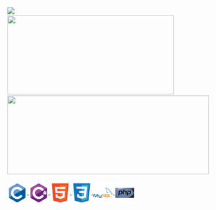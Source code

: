 <img src="https://i.pinimg.com/originals/01/63/6c/01636c5434cd0462086620c60fdfec16.gif" width="50px">
<link rel="stylesheet" href="https://cdn.jsdelivr.net/gh/devicons/devicon@latest/devicon.min.css">
<div style="display: inline_block">
  <a href="https://github.com/MarcelDinizPereira">
  <img height="180em" width="380" src="https://github-readme-stats.vercel.app/api?username=MarcelDinizPereira&show_icons=true&theme=white&include_all_commits=true&count_private=true"/>
  <img height="180em" width="460" src="https://github-readme-stats.vercel.app/api/top-langs/?username=MarcelDinizPereira&layout=compact&langs_count=7&theme=white"/>
</div>
<div style="display: inline_block"><br>
  <img align="center" alt="C" height="45" width="45" src="https://github.com/devicons/devicon/blob/master/icons/c/c-original.svg">
  <img align="center" alt="Csharp" height="45" width="45" src="https://raw.githubusercontent.com/devicons/devicon/master/icons/csharp/csharp-original.svg">
  <img align="center" alt="HTML" height="45" width="45" src="https://raw.githubusercontent.com/devicons/devicon/master/icons/html5/html5-original.svg">
  <img align="center" alt="CSS" height="45" width="45" src="https://raw.githubusercontent.com/devicons/devicon/master/icons/css3/css3-original.svg">
  <img align="center" alt="MySQL" height="45" width="45" src="https://github.com/devicons/devicon/blob/master/icons/mysql/mysql-original-wordmark.svg">
  <img align="center" alt="PHP" height="45" width="45" src="https://raw.githubusercontent.com/devicons/devicon/master/icons/php/php-original.svg">
</div>
